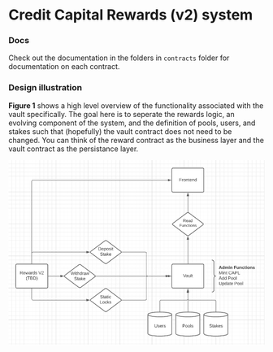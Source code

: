 # Credit Capital Rewards (v2) system

### Docs
Check out the documentation in the folders in ``contracts`` folder for documentation on each contract.

### Design illustration

**Figure 1** shows a high level overview of the functionality associated with the vault specifically. The goal here is to seperate the rewards logic, an evolving component of the system, and the definition of pools, users, and stakes such that (hopefully) the vault contract does not need to be changed. You can think of the reward contract as the business layer and the vault contract as the persistance layer.

![design illustration](assets/cc-v-design.png "Overview of Rewards V2")